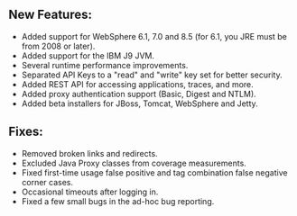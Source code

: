 <!--
title: "Contrast 1.1 Release Notes, December 27, 2012"
description: "Contrast 1.1 Release Notes, December 27, 2012"
-->

## New Features:
* Added support for WebSphere 6.1, 7.0 and 8.5 (for 6.1, you JRE must be from 2008 or later).
* Added support for the IBM J9 JVM.
* Several runtime performance improvements.
* Separated API Keys to a "read" and "write" key set for better security.
* Added REST API for accessing applications, traces, and more.
* Added proxy authentication support (Basic, Digest and NTLM).
* Added beta installers for JBoss, Tomcat, WebSphere and Jetty.

## Fixes:
* Removed broken links and redirects.
* Excluded Java Proxy classes from coverage measurements.
* Fixed first-time usage false positive and tag combination false negative corner cases.
* Occasional timeouts after logging in.
* Fixed a few small bugs in the ad-hoc bug reporting. 
